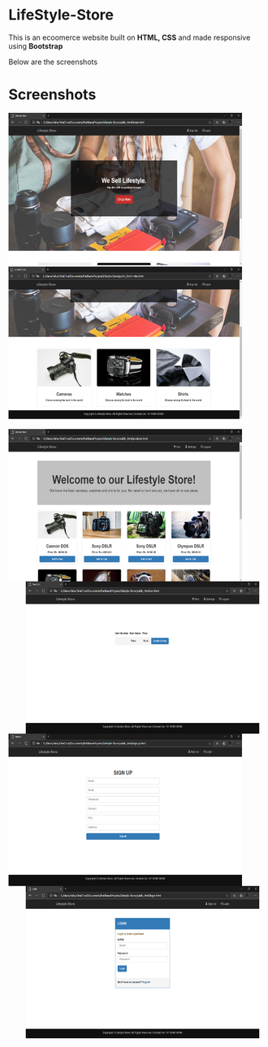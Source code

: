 # LifeStyle-Store

This is an ecoomerce website built on <strong>HTML, CSS</strong> and made responsive using <strong>Bootstrap</strong>

Below are the screenshots 
# Screenshots
<img width="460" height="300" src="Screenshots/Image1.png"     alt="Image 1"      />
<img width="460" height="300" src="Screenshots/Image2.png"     alt="Image 2"      />
<br><br>
<img width="460" height="300" src="Screenshots/Image3.png"     alt="Image 3"     style="float: left; margin-right: 10px;" />
<img width="460" height="300" src="Screenshots/Image4.png"     alt="Image 4"     style="float: right; margin-right: 10px;" />
<br><br>
<img width="460" height="300" src="Screenshots/Image5.png"     alt="Image 5"     style="float: left; margin-right: 10px;" />
<img width="460" height="300" src="Screenshots/Image6.png"     alt="Image 6"     style="float: right; margin-right: 10px;" />

